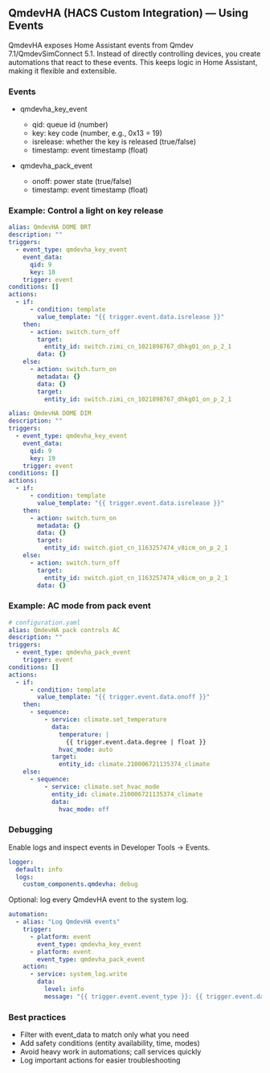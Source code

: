 ## QmdevHA (HACS Custom Integration) — Using Events

QmdevHA exposes Home Assistant events from Qmdev 7.1/QmdevSimConnect 5.1. Instead of directly controlling devices, you create automations that react to these events. This keeps logic in Home Assistant, making it flexible and extensible.

### Events

- qmdevha_key_event
  - qid: queue id (number)
  - key: key code (number, e.g., 0x13 = 19)
  - isrelease: whether the key is released (true/false)
  - timestamp: event timestamp (float)

- qmdevha_pack_event
  - onoff: power state (true/false)
  - timestamp: event timestamp (float)

### Example: Control a light on key release

```yaml
alias: QmdevHA DOME BRT
description: ""
triggers:
  - event_type: qmdevha_key_event
    event_data:
      qid: 9
      key: 18
    trigger: event
conditions: []
actions:
  - if:
      - condition: template
        value_template: "{{ trigger.event.data.isrelease }}"
    then:
      - action: switch.turn_off
        target:
          entity_id: switch.zimi_cn_1021898767_dhkg01_on_p_2_1
        data: {}
    else:
      - action: switch.turn_on
        metadata: {}
        data: {}
        target:
          entity_id: switch.zimi_cn_1021898767_dhkg01_on_p_2_1
```

```yaml
alias: QmdevHA DOME DIM
description: ""
triggers:
  - event_type: qmdevha_key_event
    event_data:
      qid: 9
      key: 19
    trigger: event
conditions: []
actions:
  - if:
      - condition: template
        value_template: "{{ trigger.event.data.isrelease }}"
    then:
      - action: switch.turn_on
        metadata: {}
        data: {}
        target:
          entity_id: switch.giot_cn_1163257474_v8icm_on_p_2_1
    else:
      - action: switch.turn_off
        target:
          entity_id: switch.giot_cn_1163257474_v8icm_on_p_2_1
        data: {}

```

### Example: AC mode from pack event

```yaml
# configuration.yaml
alias: QmdevHA pack controls AC
description: ""
triggers:
  - event_type: qmdevha_pack_event
    trigger: event
conditions: []
actions:
  - if:
      - condition: template
        value_template: "{{ trigger.event.data.onoff }}"
    then:
      - sequence:
          - service: climate.set_temperature
            data:
              temperature: |
                {{ trigger.event.data.degree | float }}
              hvac_mode: auto
            target:
              entity_id: climate.210006721135374_climate
    else:
      - sequence:
          - service: climate.set_hvac_mode
            entity_id: climate.210006721135374_climate
            data:
              hvac_mode: off

```

### Debugging

Enable logs and inspect events in Developer Tools → Events.

```yaml
logger:
  default: info
  logs:
    custom_components.qmdevha: debug
```

Optional: log every QmdevHA event to the system log.

```yaml
automation:
  - alias: "Log QmdevHA events"
    trigger:
      - platform: event
        event_type: qmdevha_key_event
      - platform: event
        event_type: qmdevha_pack_event
    action:
      - service: system_log.write
        data:
          level: info
          message: "{{ trigger.event.event_type }}: {{ trigger.event.data }}"
```

### Best practices

- Filter with event_data to match only what you need
- Add safety conditions (entity availability, time, modes)
- Avoid heavy work in automations; call services quickly
- Log important actions for easier troubleshooting
